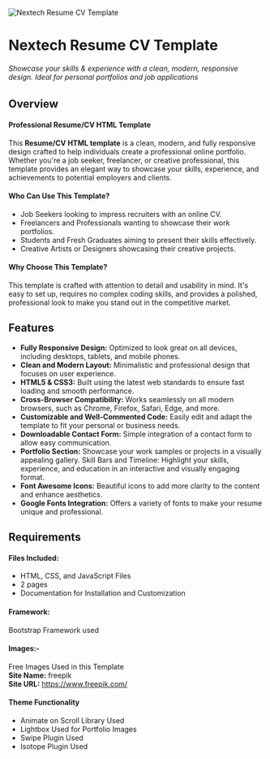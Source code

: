 ![Nextech Resume CV Template](https://www.codester.com/static/uploads/items/000/052/52700/preview-xl.jpg)


# Nextech Resume CV Template
###### Showcase your skills & experience with a clean, modern, responsive design. Ideal for personal portfolios and job applications


## Overview
#### Professional Resume/CV HTML Template
This **Resume/CV HTML template** is a clean, modern, and fully responsive design crafted to help individuals create a professional online portfolio. Whether you're a job seeker, freelancer, or creative professional, this template provides an elegant way to showcase your skills, experience, and achievements to potential employers and clients.

#### Who Can Use This Template?
- Job Seekers looking to impress recruiters with an online CV.
- Freelancers and Professionals wanting to showcase their work portfolios.
- Students and Fresh Graduates aiming to present their skills effectively.
- Creative Artists or Designers showcasing their creative projects.
#### Why Choose This Template?
This template is crafted with attention to detail and usability in mind. It's easy to set up, requires no complex coding skills, and provides a polished, professional look to make you stand out in the competitive market.


## Features
- **Fully Responsive Design:** Optimized to look great on all devices, including desktops, tablets, and mobile phones.
- **Clean and Modern Layout:** Minimalistic and professional design that focuses on user experience.
- **HTML5 & CSS3:** Built using the latest web standards to ensure fast loading and smooth performance.
- **Cross-Browser Compatibility:** Works seamlessly on all modern browsers, such as Chrome, Firefox, Safari, Edge, and more.
- **Customizable and Well-Commented Code:** Easily edit and adapt the template to fit your personal or business needs.
- **Downloadable Contact Form:** Simple integration of a contact form to allow easy communication.
- **Portfolio Section:** Showcase your work samples or projects in a visually appealing gallery.
Skill Bars and Timeline: Highlight your skills, experience, and education in an interactive and visually engaging format.
- **Font Awesome Icons:** Beautiful icons to add more clarity to the content and enhance aesthetics.
- **Google Fonts Integration:** Offers a variety of fonts to make your resume unique and professional.


## Requirements
#### Files Included:
- HTML, CSS, and JavaScript Files
- 2 pages
- Documentation for Installation and Customization
#### Framework:
Bootstrap Framework used

#### Images:-
Free Images Used in this Template\
**Site Name:** freepik\
**Site URL:** https://www.freepik.com/

#### Theme Functionality
- Animate on Scroll Library Used
- Lightbox Used for Portfolio Images
- Swipe Plugin Used
- Isotope Plugin Used